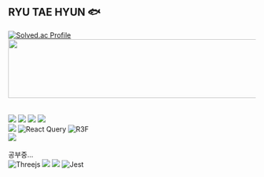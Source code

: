 ## RYU TAE HYUN 🐟
[![Solved.ac Profile](http://mazassumnida.wtf/api/v2/generate_badge?boj=ryu200112)](https://solved.ac/ryu200112/)
<br>
<a href="https://github.com/devxb/gitanimals">
  <img src="https://render.gitanimals.org/lines/{aryu1217}?pet-id=752847722655878586" width="1000" height="120"/>
</a>
<br><br><br>
<img src="https://img.shields.io/badge/html5-E34F26?style=for-the-badge&logo=html5&logoColor=white">
<img src="https://img.shields.io/badge/css-1572B6?style=for-the-badge&logo=css3&logoColor=white">
<img src="https://img.shields.io/badge/javascript-F7DF1E?style=for-the-badge&logo=javascript&logoColor=black">
<img src="https://img.shields.io/badge/tailwindcss-1daabb.svg?style=for-the-badge&logo=tailwind-css&logoColor=white" /><br>
<img src="https://img.shields.io/badge/react-61DAFB?style=for-the-badge&logo=react&logoColor=black">
![React Query](https://img.shields.io/badge/-React%20Query-FF4154?style=for-the-badge&logo=react%20query&logoColor=white)
![R3F](https://img.shields.io/badge/R3F-%40react--three%2Ffiber-blueviolet)<br>
<img src="https://img.shields.io/badge/Next.js-000000?style=flat-square&logo=Next.js&logoColor=white"/><br><br>
공부중...<br>
![Threejs](https://img.shields.io/badge/threejs-black?style=for-the-badge&logo=three.js&logoColor=white)
<img src="https://img.shields.io/badge/Typescript-3178C6?style=flat-square&logo=Typescript&logoColor=white"/>
<img src="https://img.shields.io/badge/React Native-61DAFB?style=flat-square&logo=React&logoColor=black"/>
![Jest](https://img.shields.io/badge/-jest-%23C21325?style=for-the-badge&logo=jest&logoColor=white)
